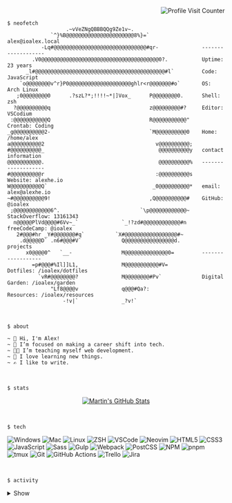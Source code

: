 <!-- ATTRIBUTION -->
<!-- <a href="https://github.com/Notselwyn/Notselwyn">Thanks for the beautiful 'neofetch' output</a> -->

<p align="right"><img src="https://komarev.com/ghpvc/?username=ioalex&color=7D6B91&label=Profile+Visits" alt="Profile Visit Counter"></p>

```console
$ neofetch
                   .~vVeZNgQBBBQQg9Ze1v~.                   
              `^}%B@@@@@@@@@@@@@@@@@@@@@@8%}=`                 alex@ioalex.local
           -Lq#@@@@@@@@@@@@@@@@@@@@@@@@@@@@@@#qr-              -------------------
        .V0@@@@@@@@@@@@@@@@@@@@@@@@@@@@@@@@@@@@@@0?.           Uptime: 23 years
      _l#@@@@@@@@@@@@@@@@@@@@@@@@@@@@@@@@@@@@@@@@@@#l`         Code: JavaScript
    `o@@@@@@@@v^r}P0@@@@@@@@@@@@@@@@@@@@ghlr<r@@@@@@@#o`       OS: Arch Linux
   ;0@@@@@@@@0      .?szL?*;!!!!~*|]Vox_      P@@@@@@@@0.      Shell: zsh
  ?@@@@@@@@@@q                                z@@@@@@@@@#?     Editor: VSCodium
 :@@@@@@@@@@@Q                                R@@@@@@@@@@@"    Crontab: Coding
_g@@@@@@@@@@2-                                `M@@@@@@@@@@0    Home: /home/alex
a@@@@@@@@@@2                                    v@@@@@@@@@@;    
#@@@@@@@@@@_                                     @@@@@@@@@@y   contact information
@@@@@@@@@@@.                                     @@@@@@@@@@%   -------------------
#@@@@@@@@@@r                                    :@@@@@@@@@@s   Website: alexhe.io
W@@@@@@@@@@Q`                                  _0@@@@@@@@@@*   email: alex@alexhe.io
~#@@@@@@@@@@9!                                ,Q@@@@@@@@@@#    GitHub: @ioalex
 ;@@@@@@@@@@@@6^.                          `\p@@@@@@@@@@@@~    StackOverflow: 13161343
  n@@@@@PlVd@@@@#6Vv~_`              `_!?zd#@@@@@@@@@@@@#n     freeCodeCamp: @ioalex
   2#@@@#hr _Y#@@@@@@@#q`          `X#@@@@@@@@@@@@@@@@@#~      
    .d@@@@@D` .n6#@@@#V`             Q@@@@@@@@@@@@@@@@d.       projects
      x0@@@@0^   `__-                M@@@@@@@@@@@@@@0=         ------------------
        =p#@@@#%Il]]L1,              M@@@@@@@@@@@#V=           Dotfiles: /ioalex/dotfiles
          `vR#@@@@@@@@?              M@@@@@@@@#Pv`             Digital Garden: /ioalex/garden
              "Lf8@@@@v              q@@@#Qa?:                 Resources: /ioalex/resources
                  -!v|`              _?v!`                     
```
<br />

`$ about`

```text
~ 👋 Hi, I'm Alex!
~ 👀 I’m focused on making a career shift into tech.
~ 🧑‍💻 I’m teaching myself web development.
~ 🧠 I love learning new things.
~ ✍ I like to write.
```

<br />

`$ stats`

<p align="center">
<a href="https://github.com/ioalex/ioalex">
  <img align="center" src="https://github-readme-stats.vercel.app/api?username=ioalex&theme=blueberry&show_icons=true&line_height=27&count_private=true" alt="Martin's GitHub Stats" />
</a>
</p>

<br />

`$ tech`

![Windows](https://img.shields.io/badge/OS-Windows-informational?style=flat&logo=windows&logoColor=white&color=7D6B91)
![Mac](https://img.shields.io/badge/OS-Mac-informational?style=flat&logo=apple&logoColor=white&color=7D6B91)
![Linux](https://img.shields.io/badge/OS-Arch_Linux-informational?style=flat&logo=arch-linux&logoColor=white&color=7D6B91)
![ZSH](https://img.shields.io/badge/Shell-ZSH-informational?style=flat&logo=gnu-bash&logoColor=white&color=7D6B91)
![VSCode](https://img.shields.io/badge/Editor-VSCode-informational?style=flat&logo=visual-studio-code&logoColor=white&color=7D6B91)
![Neovim](https://img.shields.io/badge/Editor-Neovim-informational?style=flat&logo=neovim&logoColor=white&color=7D6B91)
![HTML5](https://img.shields.io/badge/Code-HTML5-informational?style=flat&logo=html5&logoColor=white&color=7D6B91)
![CSS3](https://img.shields.io/badge/Code-CSS3-informational?style=flat&logo=css3&logoColor=white&color=7D6B91)
![JavaScript](https://img.shields.io/badge/Code-JavaScript-informational?style=flat&logo=javascript&logoColor=white&color=7D6B91)
![Sass](https://img.shields.io/badge/Code-Sass-informational?style=flat&logo=sass&logoColor=white&color=7D6B91)
![Gulp](https://img.shields.io/badge/Tools-Gulp-informational?style=flat&logo=gulp&logoColor=white&color=7D6B91)
![Webpack](https://img.shields.io/badge/Tools-Webpack-informational?style=flat&logo=webpack&logoColor=white&color=7D6B91)
![PostCSS](https://img.shields.io/badge/Tools-PostCSS-informational?style=flat&logo=postcss&logoColor=white&color=7D6B91)
![NPM](https://img.shields.io/badge/Tools-npm-informational?style=flat&logo=npm&logoColor=white&color=7D6B91)
![pnpm](https://img.shields.io/badge/Tools-pnpm-informational?style=flat&logo=pnpm&logoColor=white&color=7D6B91)
![tmux](https://img.shields.io/badge/Tools-tmux-informational?style=flat&logo=tmux&logoColor=white&color=7D6B91)
![Git](https://img.shields.io/badge/Tools-Git-informational?style=flat&logo=git&logoColor=white&color=7D6B91)
![GitHub Actions](https://img.shields.io/badge/Tools-GitHub_Actions-informational?style=flat&logo=github-actions&logoColor=white&color=7D6B91)
![Trello](https://img.shields.io/badge/Tools-Trello-informational?style=flat&logo=trello&logoColor=white&color=7D6B91)
![Jira](https://img.shields.io/badge/Tools-Jira-informational?style=flat&logo=jira&logoColor=white&color=7D6B91)

<br />

`$ activity`

<details>
  <summary>Show</summary>
  <br>

<!--START_SECTION:activity-->

1. 🎉 Merged PR [#409](https://github.com/ioalex/alexhe.io/pull/409) in [ioalex/alexhe.io](https://github.com/ioalex/alexhe.io)
2. 🎉 Merged PR [#408](https://github.com/ioalex/alexhe.io/pull/408) in [ioalex/alexhe.io](https://github.com/ioalex/alexhe.io)
3. 🎉 Merged PR [#407](https://github.com/ioalex/alexhe.io/pull/407) in [ioalex/alexhe.io](https://github.com/ioalex/alexhe.io)
4. 🎉 Merged PR [#406](https://github.com/ioalex/alexhe.io/pull/406) in [ioalex/alexhe.io](https://github.com/ioalex/alexhe.io)
<!--END_SECTION:activity-->

</details>
